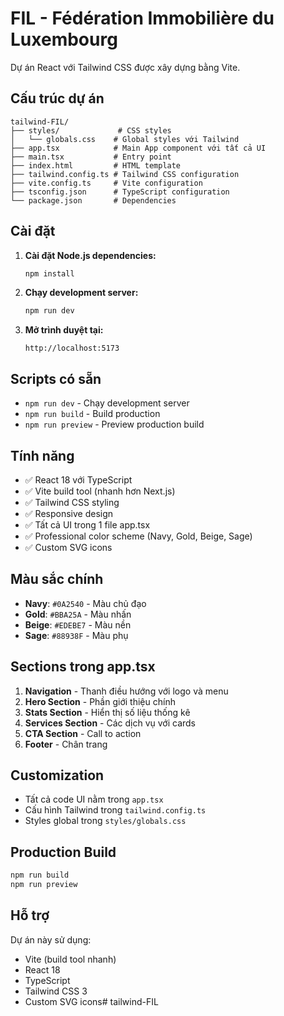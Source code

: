 # FIL - Fédération Immobilière du Luxembourg

Dự án React với Tailwind CSS được xây dựng bằng Vite.

## Cấu trúc dự án

```
tailwind-FIL/
├── styles/             # CSS styles
│   └── globals.css    # Global styles với Tailwind
├── app.tsx            # Main App component với tất cả UI
├── main.tsx           # Entry point
├── index.html         # HTML template
├── tailwind.config.ts # Tailwind CSS configuration
├── vite.config.ts     # Vite configuration
├── tsconfig.json      # TypeScript configuration
└── package.json       # Dependencies
```

## Cài đặt

1. **Cài đặt Node.js dependencies:**
   ```bash
   npm install
   ```

2. **Chạy development server:**
   ```bash
   npm run dev
   ```

3. **Mở trình duyệt tại:**
   ```
   http://localhost:5173
   ```

## Scripts có sẵn

- `npm run dev` - Chạy development server
- `npm run build` - Build production
- `npm run preview` - Preview production build

## Tính năng

- ✅ React 18 với TypeScript
- ✅ Vite build tool (nhanh hơn Next.js)
- ✅ Tailwind CSS styling
- ✅ Responsive design
- ✅ Tất cả UI trong 1 file app.tsx
- ✅ Professional color scheme (Navy, Gold, Beige, Sage)
- ✅ Custom SVG icons

## Màu sắc chính

- **Navy**: `#0A2540` - Màu chủ đạo
- **Gold**: `#BBA25A` - Màu nhấn
- **Beige**: `#EDEBE7` - Màu nền
- **Sage**: `#88938F` - Màu phụ

## Sections trong app.tsx

1. **Navigation** - Thanh điều hướng với logo và menu
2. **Hero Section** - Phần giới thiệu chính
3. **Stats Section** - Hiển thị số liệu thống kê
4. **Services Section** - Các dịch vụ với cards
5. **CTA Section** - Call to action
6. **Footer** - Chân trang

## Customization

- Tất cả code UI nằm trong `app.tsx`
- Cấu hình Tailwind trong `tailwind.config.ts`
- Styles global trong `styles/globals.css`

## Production Build

```bash
npm run build
npm run preview
```

## Hỗ trợ

Dự án này sử dụng:
- Vite (build tool nhanh)
- React 18
- TypeScript
- Tailwind CSS 3
- Custom SVG icons# tailwind-FIL
